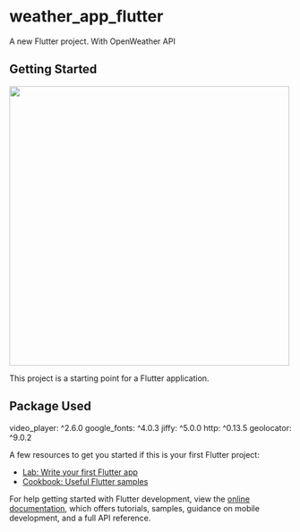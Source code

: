 # weather_app_flutter

A new Flutter project. With OpenWeather API

## Getting Started

<img src="https://i.ibb.co/7GVZK3q/Screenshot-1679671965.png" height="500">

This project is a starting point for a Flutter application.

## Package Used

  video_player: ^2.6.0
  google_fonts: ^4.0.3
  jiffy: ^5.0.0
  http: ^0.13.5
  geolocator: ^9.0.2

A few resources to get you started if this is your first Flutter project:

- [Lab: Write your first Flutter app](https://docs.flutter.dev/get-started/codelab)
- [Cookbook: Useful Flutter samples](https://docs.flutter.dev/cookbook)

For help getting started with Flutter development, view the
[online documentation](https://docs.flutter.dev/), which offers tutorials,
samples, guidance on mobile development, and a full API reference.
